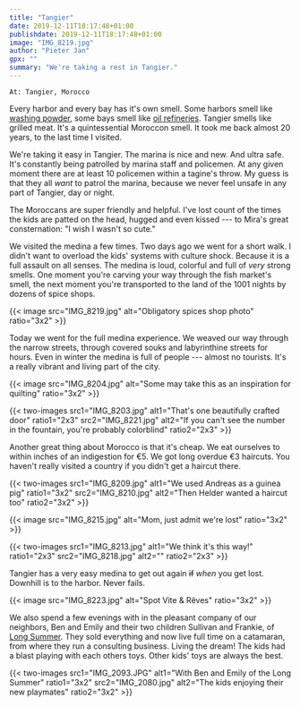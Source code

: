```yaml
---
title: "Tangier"
date: 2019-12-11T18:17:48+01:00
publishdate: 2019-12-11T18:17:48+01:00
image: "IMG_8219.jpg"
author: "Pieter Jan"
gpx: ""
summary: "We're taking a rest in Tangier."
---
```


`At: Tangier, Morocco`

Every harbor and every bay has it's own smell. Some harbors smell like [washing powder](/captains-log/2019-10-23-nightly-joyride), some bays smell like [oil refineries](/captains-log/2019-11-25-fishy-business). Tangier smells like grilled meat. It's a quintessential Moroccon smell. It took me back almost 20 years, to the last time I visited.

We're taking it easy in Tangier. The marina is nice and new. And ultra safe. It's constantly being patrolled by marina staff and policemen. At any given moment there are at least 10 policemen within a tagine's throw. My guess is that they all _want_ to patrol the marina, because we never feel unsafe in any part of Tangier, day or night.

The Moroccans are super friendly and helpful. I've lost count of the times the kids are patted on the head, hugged and even kissed --- to Mira's great consternation: "I wish I wasn't so cute."

We visited the medina a few times. Two days ago we went for a short walk. I didn't want to overload the kids' systems with culture shock. Because it is a full assault on all senses. The medina is loud, colorful and full of _very_ strong smells. One moment you're carving your way through the fish market's smell, the next moment you're transported to the land of the 1001 nights by dozens of spice shops.

{{< image src="IMG_8219.jpg" alt="Obligatory spices shop photo" ratio="3x2" >}}

Today we went for the full medina experience. We weaved our way through the narrow streets, through covered souks and labyrinthine streets for hours. Even in winter the medina is full of people --- almost no tourists. It's a really vibrant and living part of the city.

{{< image src="IMG_8204.jpg" alt="Some may take this as an inspiration for quilting" ratio="3x2" >}}

{{< two-images src1="IMG_8203.jpg" alt1="That's one beautifully crafted door" ratio1="2x3" src2="IMG_8221.jpg" alt2="If you can't see the number in the fountain, you're probably colorblind" ratio2="2x3" >}}

Another great thing about Morocco is that it's cheap. We eat ourselves to within inches of an indigestion for €5. We got long overdue €3 haircuts. You haven't really visited a country if you didn't get a haircut there.

{{< two-images src1="IMG_8209.jpg" alt1="We used Andreas as a guinea pig" ratio1="3x2" src2="IMG_8210.jpg" alt2="Then Helder wanted a haircut too" ratio2="3x2" >}}

{{< image src="IMG_8215.jpg" alt="Mom, just admit we're lost" ratio="3x2" >}}

{{< two-images src1="IMG_8213.jpg" alt1="We think it's this way!" ratio1="2x3" src2="IMG_8218.jpg" alt2="" ratio2="2x3" >}}

Tangier has a very easy medina to get out again ~~if~~ _when_ you get lost. Downhill is to the harbor. Never fails.

{{< image src="IMG_8223.jpg" alt="Spot Vite & Rêves" ratio="3x2" >}}

We also spend a few evenings with in the pleasant company of our neighbors, Ben and Emily and their two children Sullivan and Frankie, of [Long Summer](https://www.instagram.com/the.long.summer). They sold everything and now live full time on a catamaran, from where they run a consulting business. Living the dream! The kids had a blast playing with each others toys. Other kids' toys are always the best.

{{< two-images src1="IMG_2093.JPG" alt1="With Ben and Emily of the Long Summer" ratio1="3x2" src2="IMG_2080.jpg" alt2="The kids enjoying their new playmates" ratio2="3x2" >}}
